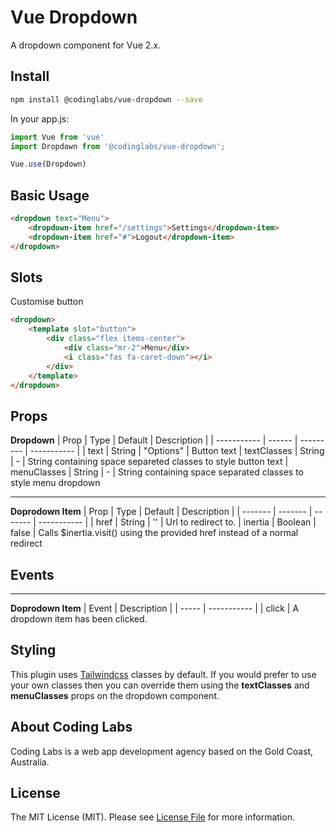 # Vue Dropdown

A dropdown component for Vue 2.x.

## Install

``` bash
npm install @codinglabs/vue-dropdown --save
```

In your app.js:
``` javascript
import Vue from 'vue'
import Dropdown from '@codinglabs/vue-dropdown';

Vue.use(Dropdown)
```
## Basic Usage

``` html
<dropdown text="Menu">
    <dropdown-item href="/settings">Settings</dropdown-item>
    <dropdown-item href="#">Logout</dropdown-item>
</dropdown>
```

## Slots
Customise button
``` html
<dropdown>
    <template slot="button">
        <div class="flex items-center">
            <div class="mr-2">Menu</div>
            <i class="fas fa-caret-down"></i>
        </div>
    </template>
</dropdown>
```

## Props
**Dropdown**
| Prop        | Type   | Default   | Description |
| ----------- | ------ | --------- | ----------- |
| text        | String | "Options" | Button text
| textClasses | String | -         | String containing space separeted classes to style button text
| menuClasses | String | -         | String containing space separated classes to style menu dropdown
***
**Doprodown Item**
| Prop    | Type    | Default | Description |
| ------- | ------- | ------- | ----------- |
| href    | String  | ''      | Url to redirect to. 
| inertia | Boolean | false   | Calls $inertia.visit() using the provided href instead of a normal redirect

## Events
***
**Doprodown Item**
| Event | Description |
| ----- | ----------- |
| click | A dropdown item has been clicked. 

## Styling
This plugin uses [Tailwindcss](https://tailwindcss.com/) classes by default. If you would prefer to use your own classes then you can override them using the **textClasses** and **menuClasses** props on the dropdown component.

## About Coding Labs
Coding Labs is a web app development agency based on the Gold Coast, Australia. 

## License
The MIT License (MIT). Please see [License File](LICENSE) for more information.